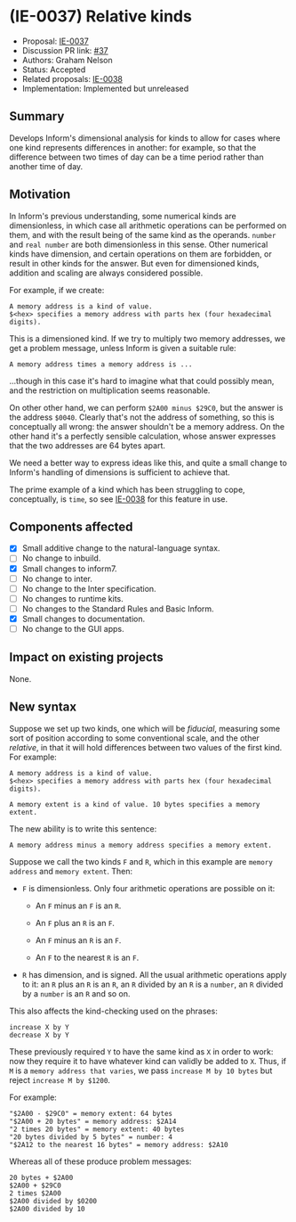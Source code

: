 # (IE-0037) Relative kinds

* Proposal: [IE-0037](0037-relative-kinds.md)
* Discussion PR link: [#37](https://github.com/ganelson/inform-evolution/pull/37)
* Authors: Graham Nelson
* Status: Accepted
* Related proposals: [IE-0038](0038-division-of-time.md)
* Implementation: Implemented but unreleased

## Summary

Develops Inform's dimensional analysis for kinds to allow for cases where one
kind represents differences in another: for example, so that the difference
between two times of day can be a time period rather than another time of day.

## Motivation

In Inform's previous understanding, some numerical kinds are dimensionless,
in which case all arithmetic operations can be performed on them, and with
the result being of the same kind as the operands. `number` and `real number`
are both dimensionless in this sense. Other numerical kinds have dimension,
and certain operations on them are forbidden, or result in other kinds for
the answer. But even for dimensioned kinds, addition and scaling are always
considered possible.

For example, if we create:

	A memory address is a kind of value.
	$<hex> specifies a memory address with parts hex (four hexadecimal digits).

This is a dimensioned kind. If we try to multiply two memory addresses, we
get a problem message, unless Inform is given a suitable rule:

	A memory address times a memory address is ...

...though in this case it's hard to imagine what that could possibly mean,
and the restriction on multiplication seems reasonable.

On other other hand, we can perform `$2A00 minus $29C0`, but the answer is
the address `$0040`. Clearly that's not the address of something, so this
is conceptually all wrong: the answer shouldn't be a memory address. On
the other hand it's a perfectly sensible calculation, whose answer expresses
that the two addresses are 64 bytes apart.

We need a better way to express ideas like this, and quite a small change
to Inform's handling of dimensions is sufficient to achieve that.

The prime example of a kind which has been struggling to cope, conceptually,
is `time`, so see [IE-0038](0038-division-of-time.md) for this feature in use.

## Components affected

- [x] Small additive change to the natural-language syntax.
- [ ] No change to inbuild.
- [x] Small changes to inform7.
- [ ] No change to inter.
- [ ] No change to the Inter specification.
- [ ] No changes to runtime kits.
- [ ] No changes to the Standard Rules and Basic Inform.
- [x] Small changes to documentation.
- [ ] No change to the GUI apps.

## Impact on existing projects

None.

## New syntax

Suppose we set up two kinds, one which will be _fiducial_, measuring some
sort of position according to some conventional scale, and the other
_relative_, in that it will hold differences between two values of the
first kind. For example:

	A memory address is a kind of value.
	$<hex> specifies a memory address with parts hex (four hexadecimal digits).

	A memory extent is a kind of value. 10 bytes specifies a memory extent.

The new ability is to write this sentence:

	A memory address minus a memory address specifies a memory extent.

Suppose we call the two kinds `F` and `R`, which in this example are `memory address`
and `memory extent`. Then:

- `F` is dimensionless. Only four arithmetic operations are possible on it:

  - An `F` minus an `F` is an `R`.

  - An `F` plus an `R` is an `F`.

  - An `F` minus an `R` is an `F`.
  
  - An `F` to the nearest `R` is an `F`.

- `R` has dimension, and is signed. All the usual arithmetic operations
  apply to it: an `R` plus an `R` is an `R`, an `R` divided by an `R` is
  a `number`, an `R` divided by a `number` is an `R` and so on.

This also affects the kind-checking used on the phrases:

	increase X by Y
	decrease X by Y

These previously required `Y` to have the same kind as `X` in order to work:
now they require it to have whatever kind can validly be added to `X`. Thus,
if `M` is a `memory address that varies`, we pass `increase M by 10 bytes`
but reject `increase M by $1200`.

For example:

	"$2A00 - $29C0" = memory extent: 64 bytes
	"$2A00 + 20 bytes" = memory address: $2A14
	"2 times 20 bytes" = memory extent: 40 bytes
	"20 bytes divided by 5 bytes" = number: 4
	"$2A12 to the nearest 16 bytes" = memory address: $2A10

Whereas all of these produce problem messages:

	20 bytes + $2A00
	$2A00 + $29C0
	2 times $2A00
	$2A00 divided by $0200
	$2A00 divided by 10
